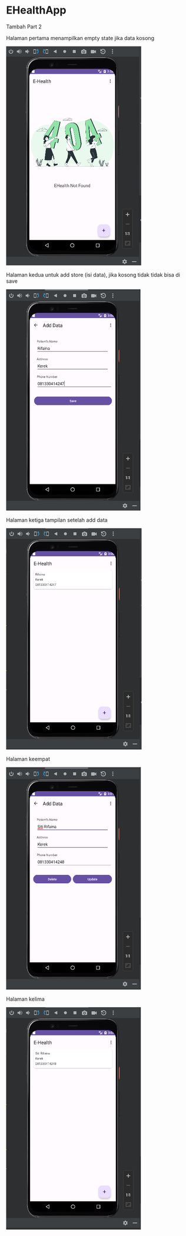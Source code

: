 # EHealthApp
 Tambah Part 2

Halaman pertama menampilkan empty state jika data kosong

<img src="https://github.com/Phooooo/EHealthApp/blob/main/1.PNG">

Halaman kedua untuk add store (isi data), jika kosong tidak tidak bisa di save

<img src="https://github.com/Phooooo/EHealthApp/blob/main/2.PNG">

Halaman ketiga tampilan setelah add data

<img src="https://github.com/Phooooo/EHealthApp/blob/main/3.PNG">

Halaman keempat

<img src="https://github.com/Phooooo/EHealthApp/blob/main/4.PNG">

Halaman kelima

<img src="https://github.com/Phooooo/EHealthApp/blob/main/5.PNG">
